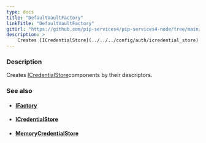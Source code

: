 ```yaml
---
type: docs
title: "DefaultVaultFactory"
linkTitle: "DefaultVaultFactory"
gitUrl: "https://github.com/pip-services4/pip-services4-node/tree/main/pip-services4-vault-node"
description: > 
    Creates [ICredentialStore](../../../config/auth/icredential_store) components by their descriptors. .
---
```


### Description
Creates [ICredentialStore](../../../config/auth/icredential_store)components by their descriptors.

### See also
- ####  [IFactory](../../../components/build/ifactory)
- #### [ICredentialStore](../../../config/auth/icredential_store)
- ####  [MemoryCredentialStore](../../../config/auth/memory_credential_store)
